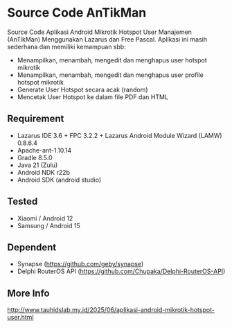 # Source Code AnTikMan
Source Code Aplikasi Android Mikrotik Hotspot User Manajemen (AnTikMan) Menggunakan Lazarus dan Free Pascal. Aplikasi ini masih sederhana dan memiliki kemampuan sbb:
- Menampilkan, menambah, mengedit dan menghapus user hotspot mikrotik
- Menampilkan, menambah, mengedit dan menghapus user profile hotspot mikrotik
- Generate User Hotspot secara acak (random)
- Mencetak User Hotspot ke dalam file PDF dan HTML

## Requirement
- Lazarus IDE 3.6 + FPC 3.2.2 + Lazarus Android Module Wizard (LAMW) 0.8.6.4
- Apache-ant-1.10.14
- Gradle 8.5.0
- Java 21 (Zulu)
- Android NDK r22b 
- Android SDK (android studio)

## Tested
- Xiaomi / Android 12 
- Samsung / Android 15 

## Dependent
- Synapse (https://github.com/geby/synapse)
- Delphi RouterOS API (https://github.com/Chupaka/Delphi-RouterOS-API)

## More Info
http://www.tauhidslab.my.id/2025/06/aplikasi-android-mikrotik-hotspot-user.html
